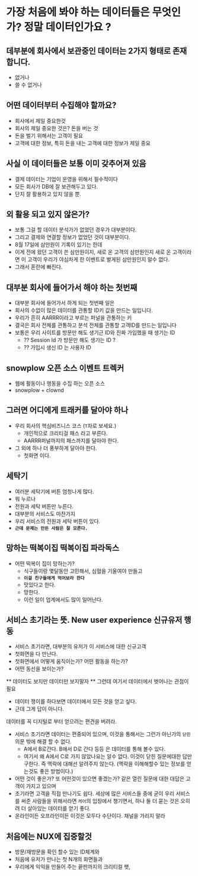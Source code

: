 
# 가장 처음에 봐야 하는 데이터들은 무엇인가? 정말 데이터인가요 ?

## 데부분에 회사에서 보관중인 데이터는 2가지 형태로 존재합니다. 
 - 없거나 
 - 쓸 수 없거나

## 어떤 데이터부터 수집해야 할까요? 
 - 회사에서 제일 중요한것 
 - 회사의 제일 중요한 것은? 돈을 버는 것 
 - 돈을 벌기 위해서는 고객이 필요 
 - 고객에 대한 정보, 특히 돈을 내는 고객에 대한 정보가 제일 중요 

## 사실 이 데이터들은 보통 이미 갖추어져 있음 
 - 결제 데이터는 기업이 운영을 위해서 필수적이다 
 - 모든 회사가 DB에 잘 보관해두고 있다. 
 - 단지 잘 활용하고 있지 않을 뿐. 

## 외 활용 되고 있지 않은가? 
 - 보통 그걸 할 데이터 분석가가 없었던 경우가 대부분이다. 
 - 그리고 결제와 연결할 정보가 없었던 것이 대부분이다.
 - 8월 17일에 삼만원이 기록이 있기는 한데 
 - 이게 전에 왔던 고객이 쓴 삼만원이지, 새로 온 고객의 삼만원인지 새로 온 고객이라면 이 고객이 우리가 야심차게 한 이벤트로 벌게된 삼만원인지 알수 없다.
 - 그래서 혼란에 빠진다. 

## 대부분 회사에 들어가서 해야 하는 첫번째 
 - 대부분 회사에 들어가서 하게 되는 첫번째 일은 
 - 회사의 수없이 많은 데이터를 관통할 ID키 값을 만드는 일입니다. 
 - 우리가 흔히 AARRR이라고 부르는 퍼널을 관통하는 키 
 - 결국은 회사 전체를 관통하고 분석 전체를 관통할 고객ID를 만드는 일입니다
 - 보통은 우리 사이트를 방문만 해도 생기근 ID와 진짜 가입했을 때 생기는 ID 
    - ?? Session Id 가 방문만 해도 생기는 ID ? 
    - ?? 가입시 생신 ID 는 사용자 ID 

## snowplow 오픈 소스 이벤트 트렉커 
 - 웹에 활동이나 행동을 수집 하는 오픈 소스 
 - snowplow + clownd 

## 그러면 어디에게 트래커를 달아야 하나 
 - 우리 회사의 핵심비즈니스 코스 (`T`자로 보세요.)
    - 개인적으로 크리티걸 패스 라고 부른다. 
    - AARRR퍼널까지의 패스까지를 달아야 한다. 
 - 그 외에 하나 더 풍부하게 달아야 한다. 
    - 첫화면 이다. 

## 세탁기 
 - 여러분 세탁기에 버튼 엄청나게 많다.
 - 뭐 누르나 
 - 전원과 세탁 버튼만 누른다.
 - 대부분의 서비스도 마찬가지 
 - 우리 서비스의 전원과 세탁 버튼이 있다.
 - **`근데 문제는 만든 사람은 잘 모른다.`** 

## 망하는 떡복이집  떡복이집 파라독스 
- 어떤 떡복이 집이 망하는가?
    - 식구들이랑 몇달동안 고민해서, 심혈을 기울여야 만들고
    - **`이걸 친구들에게 먹어보라 한다`**
    - 맛있다고 한다.
    - 망한다.
    - 이런 일이 업계에서도 많이 일어난다. 

## 서비스 초기라는 뜻. New user experience 신규유저 행동 
- 서비스 초기라면, 대부분의 유저가 이 서비스에 대한 신규고객 
- 첫화면을 다 만난다.
- 첫화면에서 어떻게 움직이는가? 어떤 활동을 하는가?
- 어떤 동선을 보이는가? 

** 데이터도 보지만 데이터만 보지말자 **
그런데 여기서 데이터에서 벗어나는 관점이 필요 
 - 데이터 쟁이를 하다보면 데이터에서 모든 것을 얻고 싶다. 
 - 근데 그게 답이 아니다. 

데이터를 꼭 디지털로 부터 얻으려는 편견을 버려라. 
- 서비스 초기라면 데이터는 편중되어 있으며, 이것을 통해서는 그런가 아닌가의 `닫힌` 의문 밖에 해결 할 수 없다. 
    - A에서 B로간다. B에서 D로 간다 등등 은 데이터를 통해 볼수 있다. 
    - 여기서 왜 A에서 C로 가지 않았나요는 알수 없다. 이것이 닫힌 질문에대한 답만 구한다.  즉 맥락에 대해선 알려주지 않는다.  (맥락을 이해해할수 있는 정보를 얻는것도 좋은 방법이다.)
- 어떤 것이 좋은가? 또 어떤것이 있으면 좋겠는가? 같은 열린 질문에 대한 대답은 고객이 가지고 있으며 
- 초기라면 고객을 직접 만나기도 쉽다. 세상에 많은 서비스들 중에 굳이 우리 서비스를 써준 사람들을 위해서라면 `케어`의 입장에서 챙기면서, 하나 둘 더 묻는 것은 오히려 더 살아있는 데이터를 얻기 좋다.
- 온라인이든 오프라인이든 이것은 모두다 수단이다. 채널을 가리지 말라 

## 처음에는 NUX에 집중할것 
- 방문/재방문을 확인 할수 있는 ID체계와 
- 처음에 유저가 만나는 첫 N개의 화면들과 
- 우리에게 익익을 만들어 주는 끝판까지의 크리티컬 팻, 






